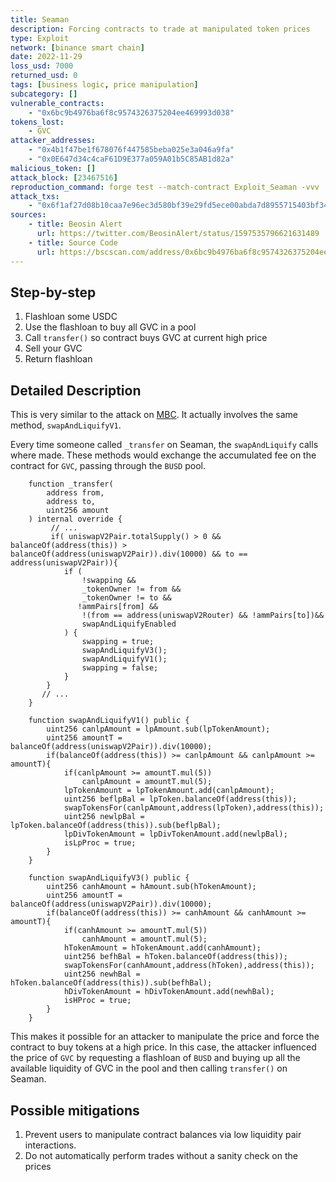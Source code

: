 ```yaml
---
title: Seaman
description: Forcing contracts to trade at manipulated token prices
type: Exploit
network: [binance smart chain]
date: 2022-11-29
loss_usd: 7000
returned_usd: 0
tags: [business logic, price manipulation]
subcategory: []
vulnerable_contracts:
    - "0x6bc9b4976ba6f8c9574326375204ee469993d038"
tokens_lost:
    - GVC
attacker_addresses:
    - "0x4b1f47be1f678076f447585beba025e3a046a9fa"
    - "0x0E647d34c4caF61D9E377a059A01b5C85AB1d82a"
malicious_token: []
attack_block: [23467516]
reproduction_command: forge test --match-contract Exploit_Seaman -vvv
attack_txs:
    - "0x6f1af27d08b10caa7e96ec3d580bf39e29fd5ece00abda7d8955715403bf34a8"
sources:
    - title: Beosin Alert
      url: https://twitter.com/BeosinAlert/status/1597535796621631489
    - title: Source Code
      url: https://bscscan.com/address/0x6bc9b4976ba6f8c9574326375204ee469993d038#code
---
```


## Step-by-step

1. Flashloan some USDC
2. Use the flashloan to buy all GVC in a pool
3. Call `transfer()` so contract buys GVC at current high price
4. Sell your GVC
5. Return flashloan

## Detailed Description

This is very similar to the attack on [MBC](https://www.coinspect.com/learn-evm-attacks/cases/mbc-token/). It actually involves the same method, `swapAndLiquifyV1`.

Every time someone called `_transfer` on Seaman, the `swapAndLiquify` calls where made. These methods would exchange the accumulated fee on the contract for `GVC`, passing through the `BUSD` pool.

```solidity
    function _transfer(
        address from,
        address to,
        uint256 amount
    ) internal override {
         // ...
         if( uniswapV2Pair.totalSupply() > 0 && balanceOf(address(this)) > balanceOf(address(uniswapV2Pair)).div(10000) && to == address(uniswapV2Pair)){
            if (
                !swapping &&
                _tokenOwner != from &&
                _tokenOwner != to &&
               !ammPairs[from] &&
                !(from == address(uniswapV2Router) && !ammPairs[to])&&
                swapAndLiquifyEnabled
            ) {
                swapping = true;
                swapAndLiquifyV3();
                swapAndLiquifyV1();
                swapping = false;
            }
        }
       // ...
    }

    function swapAndLiquifyV1() public {
        uint256 canlpAmount = lpAmount.sub(lpTokenAmount);
        uint256 amountT = balanceOf(address(uniswapV2Pair)).div(10000);
        if(balanceOf(address(this)) >= canlpAmount && canlpAmount >= amountT){
            if(canlpAmount >= amountT.mul(5))
                canlpAmount = amountT.mul(5);
            lpTokenAmount = lpTokenAmount.add(canlpAmount);
            uint256 beflpBal = lpToken.balanceOf(address(this));
            swapTokensFor(canlpAmount,address(lpToken),address(this));
            uint256 newlpBal = lpToken.balanceOf(address(this)).sub(beflpBal);
            lpDivTokenAmount = lpDivTokenAmount.add(newlpBal);
            isLpProc = true;
        }
    }

    function swapAndLiquifyV3() public {
        uint256 canhAmount = hAmount.sub(hTokenAmount);
        uint256 amountT = balanceOf(address(uniswapV2Pair)).div(10000);
        if(balanceOf(address(this)) >= canhAmount && canhAmount >= amountT){
            if(canhAmount >= amountT.mul(5))
                canhAmount = amountT.mul(5);
            hTokenAmount = hTokenAmount.add(canhAmount);
            uint256 befhBal = hToken.balanceOf(address(this));
            swapTokensFor(canhAmount,address(hToken),address(this));
            uint256 newhBal = hToken.balanceOf(address(this)).sub(befhBal);
            hDivTokenAmount = hDivTokenAmount.add(newhBal);
            isHProc = true;
        }
    }
```

This makes it possible for an attacker to manipulate the price and force the contract to buy tokens at a high price. In this case, the attacker influenced the price of `GVC` by requesting a flashloan of `BUSD` and buying up all the available liquidity of GVC in the pool and then calling `transfer()` on Seaman.

## Possible mitigations

1. Prevent users to manipulate contract balances via low liquidity pair interactions.
2. Do not automatically perform trades without a sanity check on the prices
